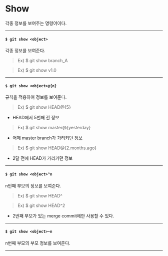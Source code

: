 # Show

각종 정보를 보여주는 명령어이다.

---

#### `$ git show <object>`

각종 정보를 보여준다.

> Ex) $ git show branch_A

> Ex) $ git show v1.0

---

#### `$ git show <object>@{n}`

규칙을 적용하여 정보를 보여준다.

> Ex) $ git show HEAD@{5}

* HEAD에서 5번째 전 정보

> Ex) $ git show master@{yesterday}

* 어제 master branch가 가리키던 정보

> Ex) $ git show HEAD@{2.months.ago}

* 2달 전에 HEAD가 가리키던 정보

---

#### `$ git show <object>^n`

n번째 부모의 정보를 보여준다.

> Ex) $ git show HEAD^

> Ex) $ git show HEAD^2

* 2번째 부모가 있는 merge commit에만 사용할 수 있다.

---

#### `$ git show <object>~n`

n번째 부모의 부모 정보를 보여준다.

---
